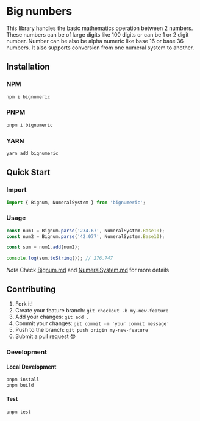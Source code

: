 # Big numbers

This library handles the basic mathematics operation between 2 numbers. These numbers can be of large digits like 100 digits or can be 1 or 2 digit number.
Number can be also be alpha numeric like base 16 or base 36 numbers. It also supports conversion from one numeral system to another.

## Installation

### NPM
```bash
npm i bignumeric
```

### PNPM
```bash
pnpm i bignumeric
```

### YARN
```bash
yarn add bignumeric
```

## Quick Start

### Import

```ts
import { Bignum, NumeralSystem } from 'bignumeric';
```

### Usage

```ts
const num1 = Bignum.parse('234.67', NumeralSystem.Base10);
const num2 = Bignum.parse('42.077', NumeralSystem.Base10);

const sum = num1.add(num2);

console.log(sum.toString()); // 276.747
```

*Note* Check [Bignum.md](Bignum.md) and [NumeralSystem.md](NumeralSystem.md) for more details

## Contributing

1. Fork it!
2. Create your feature branch: `git checkout -b my-new-feature`
3. Add your changes: `git add .`
4. Commit your changes: `git commit -m 'your commit message'`
5. Push to the branch: `git push origin my-new-feature`
6. Submit a pull request 😎

### Development

#### Local Development

```bash
pnpm install
pnpm build
```

#### Test

```bash
pnpm test
```
